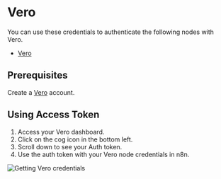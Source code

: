 # Vero

You can use these credentials to authenticate the following nodes with Vero.
- [Vero](/workflow/integrations/nodes/workflow-nodes-base.vero/)

## Prerequisites

Create a [Vero](https://getvero.com/) account.

## Using Access Token

1. Access your Vero dashboard.
2. Click on the cog icon in the bottom left.
3. Scroll down to see your Auth token.
4. Use the auth token with your Vero node credentials in n8n.

![Getting Vero credentials](/_images/integrations/credentials/vero/using-access-token.gif)
